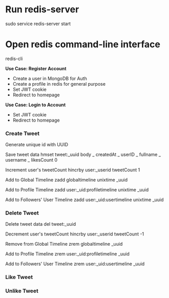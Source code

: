 # Run redis-server
sudo service redis-server start

# Open redis command-line interface
redis-cli

**Use Case: Register Account**
- Create a user in MongoDB for Auth
- Create a profile in redis for general purpose
- Set JWT cookie
- Redirect to homepage

**Use Case: Login to Account**
- Set JWT cookie
- Redirect to homepage

### Create Tweet

Generate unique id with UUID

Save tweet data
hmset tweet:_uuid body _ createdAt _ userID _ fullname _ username _ likesCount 0 

Increment user's tweetCount
hincrby user:_userid tweetCount 1

Add to Global Timeline
zadd globaltimeline unixtime _uuid

Add to Profile Timeline
zadd user:_uid:profiletimeline unixtime _uuid

Add to Followers' User Timeline
zadd user:_uid:usertimeline unixtime _uuid

### Delete Tweet

Delete tweet data
del tweet:_uuid

Decrement user's tweetCount
hincrby user:_userid tweetCount -1

Remove from Global Timeline
zrem globaltimeline  _uuid

Add to Profile Timeline
zrem user:_uid:profiletimeline _uuid

Add to Followers' User Timeline
zrem user:_uid:usertimeline _uuid

### Like Tweet

### Unlike Tweet